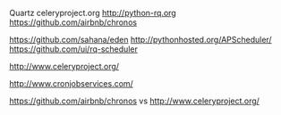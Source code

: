Quartz
celeryproject.org
http://python-rq.org
https://github.com/airbnb/chronos

https://github.com/sahana/eden
http://pythonhosted.org/APScheduler/
https://github.com/ui/rq-scheduler

http://www.celeryproject.org/

http://www.cronjobservices.com/



https://github.com/airbnb/chronos  vs   http://www.celeryproject.org/